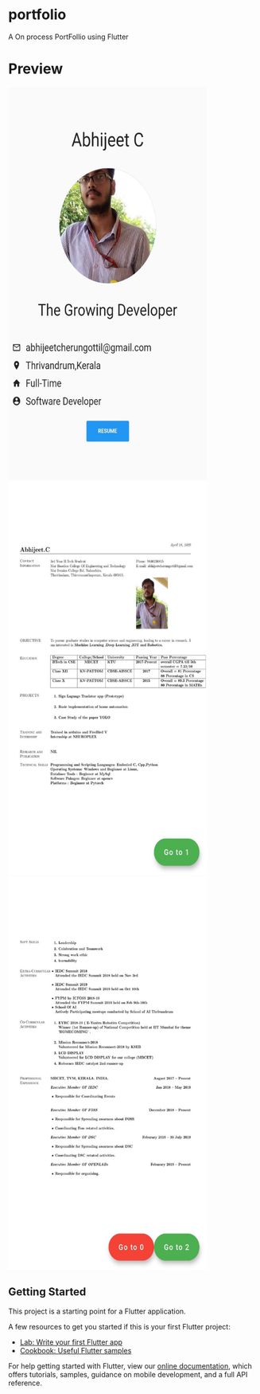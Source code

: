 
# portfolio

A On process PortFollio using Flutter 

# Preview
<img src="https://raw.githubusercontent.com/abhijeet1999/portfolio/master/11.jpeg" width="400" height="790"> <img src="https://raw.githubusercontent.com/abhijeet1999/portfolio/master/12.jpeg" width="400" height="790">
<img src="https://raw.githubusercontent.com/abhijeet1999/portfolio/master/13.jpeg" width="400" height="790">

## Getting Started

This project is a starting point for a Flutter application.

A few resources to get you started if this is your first Flutter project:

- [Lab: Write your first Flutter app](https://flutter.dev/docs/get-started/codelab)
- [Cookbook: Useful Flutter samples](https://flutter.dev/docs/cookbook)

For help getting started with Flutter, view our
[online documentation](https://flutter.dev/docs), which offers tutorials,
samples, guidance on mobile development, and a full API reference.

